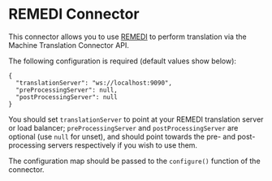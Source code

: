 # REMEDI Connector

This connector allows you to use [REMEDI](https://github.com/ivan-zapreev/Distributed-Translation-Infrastructure/) to perform translation via the Machine Translation Connector API.

The following configuration is required (default values show below):

    {
      "translationServer": "ws://localhost:9090",
      "preProcessingServer": null,
      "postProcessingServer": null
    }

You should set `translationServer` to point at your REMEDI translation server or load balancer;
`preProcessingServer` and `postProcessingServer` are optional (use `null` for unset),
and should point towards the pre- and post-processing servers respectively if you wish to use them.


The configuration map should be passed to the `configure()` function of the connector.